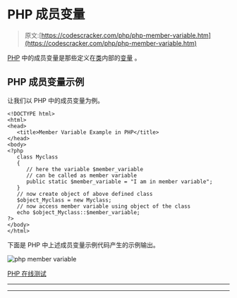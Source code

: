 # PHP 成员变量

> 原文:[https://codescracker.com/php/php-member-variable.htm](https://codescracker.com/php/php-member-variable.htm)

[PHP](/php/index.htm) 中的成员变量是那些定义在[类](/php/php-classes-objects.htm)内部的[变量](/php/php-variables.htm) 。

## PHP 成员变量示例

让我们以 PHP 中的成员变量为例。

```
<!DOCTYPE html>
<html>
<head>
   <title>Member Variable Example in PHP</title>
</head>
<body>
<?php
   class Myclass 
   {
      // here the variable $member_variable
      // can be called as member variable
      public static $member_variable = "I am in member variable";
   }
   // now create object of above defined class
   $object_Myclass = new Myclass;
   // now access member variable using object of the class
   echo $object_Myclass::$member_variable;
?>
</body>
</html>
```

下面是 PHP 中上述成员变量示例代码产生的示例输出。

![php member variable](../Images/3c203418177e85845ba488a56859a14c.png)

[PHP 在线测试](/exam/showtest.php?subid=8)

* * *

* * *